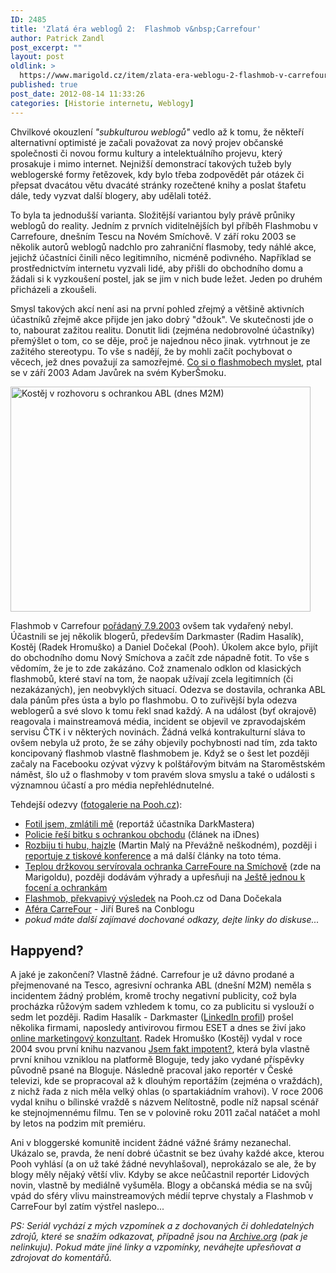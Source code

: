 ```yaml
---
ID: 2485
title: 'Zlatá éra weblogů 2:  Flashmob v&nbsp;Carrefour'
author: Patrick Zandl
post_excerpt: ""
layout: post
oldlink: >
  https://www.marigold.cz/item/zlata-era-weblogu-2-flashmob-v-carrefour
published: true
post_date: 2012-08-14 11:33:26
categories: [Historie internetu, Weblogy]
---
```

<p> Chvilkové okouzlení <em>"subkulturou weblogů"</em> vedlo až k tomu, že někteří alternativní optimisté je začali považovat za nový projev občanské společnosti či novou formu kultury a intelektuálního projevu, který prosakuje i mimo internet. Nejnižší demonstrací takových tužeb byly weblogerské formy řetězovek, kdy bylo třeba zodpovědět pár otázek či přepsat dvacátou větu dvacáté stránky rozečtené knihy a poslat štafetu dále, tedy vyzvat další blogery, aby udělali totéž. </p>


<p>To byla ta jednodušší varianta. Složitější variantou byly právě průniky weblogů do reality. Jedním z prvních viditelnějších byl příběh Flashmobu v Carrefoure, dnešním Tescu na Novém Smíchově.  V září roku 2003 se několik autorů weblogů nadchlo pro zahraniční flasmoby, tedy náhlé akce, jejichž účastníci činili něco legitimního, nicméně podivného. Například se prostřednictvím internetu vyzvali lidé, aby přišli do obchodního domu a žádali si k vyzkoušení postel, jak se jim v nich bude ležet. Jeden po druhém přicházeli a zkoušeli.</p>

<!--more-->

<p>Smysl takových akcí není asi na první pohled zřejmý a většině aktivních účastníků zřejmě akce přijde jen jako dobrý "džouk". Ve skutečnosti jde o to, nabourat zažitou realitu. Donutit lidi (zejména nedobrovolné účastníky) přemýšlet o tom, co se děje, proč je najednou něco jinak. vytrhnout je ze zažitého stereotypu. To vše s nadějí, že by mohli začít pochybovat o věcech, jež dnes považují za samozřejmé. <a href="http://blog.vozovna.cz/2003-09.html" target="_self" title="">Co si o flashmobech myslet</a>, ptal se v září 2003 Adam Javůrek na svém KyberŠmoku.</p>
<p><img src="http://www.pooh.cz/pooh/carrefour-nasili/DSC00937.JPG" id="blogsy-1344936179605.3809" class="" alt="Kostěj v rozhovoru s ochrankou ABL (dnes M2M)" width="480" height="360"><br></p>
<p>Flashmob v Carrefour <a href="http://www.pooh.cz/pooh/a.asp?a=2006190" target="_self" title="">pořádaný 7.9.2003</a> ovšem tak vydařený nebyl. Účastnili se jej několik blogerů, především Darkmaster (Radim Hasalík), Kostěj (Radek Hromuško) a Daniel Dočekal (Pooh). Úkolem akce bylo, přijít do obchodního domu Nový Smíchova a začít zde nápadně fotit. To vše s vědomím, že je to zde zakázáno. Což znamenalo odklon od klasických flashmobů, které staví na tom, že naopak užívají zcela legitimních (či nezakázaných), jen neobvyklých situací. Odezva se dostavila, ochranka ABL dala pánům přes ústa a bylo po flashmobu. O to zuřivější byla odezva weblogerů a své slovo k tomu řekl snad každý. A na událost (byť okrajově) reagovala i mainstreamová média, incident se objevil ve zpravodajském servisu ČTK i v některých novinách. Žádná velká kontrakulturní sláva to ovšem nebyla už proto, že se záhy objevily pochybnosti nad tím, zda takto koncipovaný flashmob vlastně flashmobem je. Když se o šest let později začaly na Facebooku ozývat výzvy k polštářovým bitvám na Staroměstském náměst, šlo už o flashmoby v tom pravém slova smyslu a také o události s významnou účastí a pro média nepřehlédnutelné. </p>
<p>Tehdejší odezvy (<a href="http://www.pooh.cz/pooh/a.asp?a=2006229&db=" target="_self" title="">fotogalerie na Pooh.cz</a>):</p>
<ul><li><a href="http://brouzdej.cz/blogy/darkmaster/941.html" target="_self" title="">Fotil jsem, zmlátili mě</a> (reportáž účastníka DarkMastera)</li><li><a href="http://zpravy.idnes.cz/policie-resi-bitku-s-ochrankou-obchodu-dhy-/domaci.aspx?c=A030908_134608_praha_ton" target="_self" title="">Policie řeší bitku s ochrankou obchodu</a> (článek na iDnes) </li><li><a href="http://blog.maly.cz/index.php?item=419" target="_self" title="">Rozbiju ti hubu, hajzle</a> (Martin Malý na Převážně neškodném), později i <a href="http://blog.maly.cz/index.php?cmt=449" target="_self" title="">reportuje z tiskové konference</a> a má další články na toto téma. <br></li><li><a href="http://www.marigold.cz/item/teplou-drzkovou-na-novem-smichove-servirovala-ochranka-carrefoure" target="_self" title="">Teplou držkovou servírovala ochranka CarreFoure na Smíchově</a> (zde na Marigoldu), později dodávám výhrady a upřesňuji na <a href="http://www.marigold.cz/item/jeste-jednou-k-foceni-a-k-ochrankam" target="_self" title="">Ještě jednou k focení a ochrankám</a></li><li><a href="http://www.pooh.cz/a.asp?a=2006228" target="_self" title="">Flashmob, překvapivý výsledek</a> na Pooh.cz od Dana Dočekala</li><li><a href="http://blog.converter.cz/index.php?p=231&c=1" target="_self" title="">Aféra CarreFour</a> - Jiří Bureš na Conblogu </li><li><em>pokud máte další zajímavé dochované odkazy, dejte linky do diskuse...</em></li></ul><h2>Happyend? </h2><p>A jaké je zakončení? Vlastně žádné.  Carrefour je už dávno prodané a přejmenované na Tesco, agresivní ochranka ABL (dnešní M2M) neměla s incidentem žádný problém, kromě trochy negativní publicity, což byla procházka růžovým sadem vzhledem k tomu, co za publicitu si vyslouží o sedm let později. Radim Hasalík - Darkmaster (<a href="http://cz.linkedin.com/in/radimhasalik" target="_self" title="">LinkedIn profil</a>) prošel několika firmami, naposledy antivirovou firmou ESET a dnes se živí jako <a href="http://www.parminut.cz" target="_self" title="">online marketingový konzultant</a>. Radek Hromuško (Kostěj) vydal v roce 2004 svou první knihu nazvanou <a href="http://books.google.cz/books/about/Jsem_fakt_impotent.html?id=UYHAAAAACAAJ&redir_esc=y" target="_self" title="">Jsem fakt impotent?</a>, která byla vlastně první knihou vzniklou na platformě Bloguje, tedy jako vydané příspěvky původně psané na Bloguje. Následně pracoval jako reportér v České televizi, kde se propracoval až k dlouhým reportážím (zejména o vraždách), z nichž řada z nich měla velký ohlas (o spartakiádním vrahovi). V roce 2006 vydal knihu o bílinské vraždě s názvem Nelítostně, podle níž napsal scénář ke stejnojmennému filmu. Ten se v polovině roku 2011 začal natáčet a mohl by letos na podzim mít premiéru. </p>
<p>Ani v bloggerské komunitě incident žádné vážné šrámy nezanechal. Ukázalo se, pravda, že není dobré účastnit se bez úvahy každé akce, kterou Pooh vyhlásí (a on už také žádné nevyhlašoval), neprokázalo se ale, že by blogy měly nějaký větší vliv. Kdyby se akce neůčastnil reportér Lidových novin, vlastně by mediálně vyšuměla. Blogy a občanská média se na svůj vpád do sféry vlivu mainstreamových médií teprve chystaly a Flashmob v CarreFour byl zatím výstřel naslepo... </p>
<p><em>PS: Seriál vychází z mých vzpomínek a z dochovaných či dohledatelných zdrojů, které se snažím odkazovat, případně jsou na <a href="http://Archive.org" x-apple-data-detectors="true" x-apple-data-detectors-result="1">Archive.org</a> (pak je nelinkuju). Pokud máte jiné linky a vzpomínky, neváhejte upřesňovat a zdrojovat do komentářů. </em> </p>
<p>&nbsp;</p>

